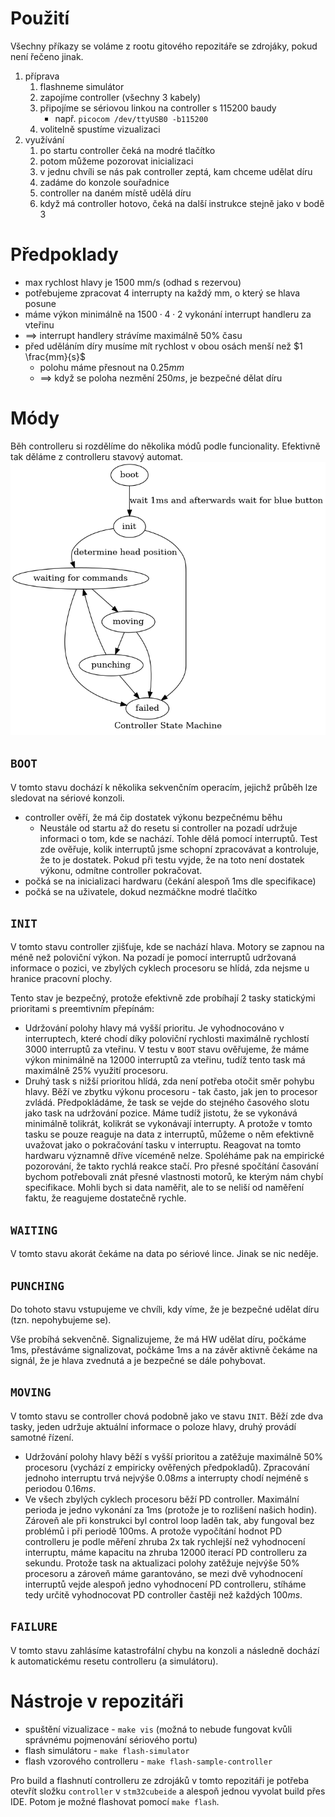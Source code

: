 # Použití
Všechny příkazy se voláme z rootu gitového repozitáře se zdrojáky, pokud není řečeno jinak.

1. příprava
	1. flashneme simulátor
	2. zapojíme controller (všechny 3 kabely)
	3. připojíme se sériovou linkou na controller s 115200 baudy
		- např. `picocom /dev/ttyUSB0 -b115200`
	4. volitelně spustíme vizualizaci
2. využívání
	1. po startu controller čeká na modré tlačítko
	2. potom můžeme pozorovat inicializaci
	3. v jednu chvíli se nás pak controller zeptá, kam chceme udělat díru
	4. zadáme do konzole souřadnice
	5. controller na daném místě udělá díru
	6. když má controller hotovo, čeká na další instrukce stejně jako v bodě 3

# Předpoklady
- max rychlost hlavy je 1500 mm/s (odhad s rezervou)
- potřebujeme zpracovat 4 interrupty na každý mm, o který se hlava posune
- máme výkon minimálně na $1500\cdot4\cdot2$ vykonání interrupt handleru za vteřinu
- ==> interrupt handlery strávíme maximálně 50% času
- před uděláním díry musíme mít rychlost v obou osách menší než $1 \frac{mm}{s}$
	- polohu máme přesnout na $0.25mm$
	- ==> když se poloha nezmění $250ms$, je bezpečné dělat díru

# Módy
Běh controlleru si rozdělíme do několika módů podle funcionality. Efektivně tak děláme z controlleru stavový automat. ![state_machine.png](state_machine.png)

## `BOOT`
V tomto stavu dochází k několika sekvenčním operacím, jejichž průběh lze sledovat na sériové konzoli.
- controller ověří, že má čip dostatek výkonu bezpečnému běhu
	- Neustále od startu až do resetu si controller na pozadí udržuje informaci o tom, kde se nachází. Tohle dělá pomocí interruptů. Test zde ověřuje, kolik interruptů jsme schopní zpracovávat a kontroluje, že to je dostatek. Pokud při testu vyjde, že na toto není dostatek výkonu, odmítne controller pokračovat.
- počká se na inicializaci hardwaru (čekání alespoň 1ms dle specifikace)
- počká se na uživatele, dokud nezmáčkne modré tlačítko

## `INIT`
V tomto stavu controller zjišťuje, kde se nachází hlava. Motory se zapnou na méně než poloviční výkon. Na pozadí je pomocí interruptů udržovaná informace o pozici, ve zbylých cyklech procesoru se hlídá, zda nejsme u hranice pracovní plochy.

Tento stav je bezpečný, protože efektivně zde probíhají 2 tasky statickými prioritami s preemtivním přepínám:
- Udržování polohy hlavy má vyšší prioritu. Je vyhodnocováno v interruptech, které chodí díky poloviční rychlosti maximálně rychlostí 3000 interruptů za vteřinu. V testu v `BOOT` stavu ověřujeme, že máme výkon minimálně na 12000 interruptů za vteřinu, tudíž tento task má maximálně 25% využití procesoru.
- Druhý task s nižší prioritou hlídá, zda není potřeba otočit směr pohybu hlavy. Běží ve zbytku výkonu procesoru - tak často, jak jen to procesor zvládá. Předpokládáme, že task se vejde do stejného časového slotu jako task na udržování pozice. Máme tudíž jistotu, že se vykonává minimálně tolikrát, kolikrát se vykonávají interrupty. A protože v tomto tasku se pouze reaguje na data z interruptů, můžeme o něm efektivně uvažovat jako o pokračování tasku v interruptu. Reagovat na tomto hardwaru významně dříve víceméně nelze. Spoléháme pak na empirické pozorování, že takto rychlá reakce stačí. Pro přesné spočítání časování bychom potřebovali znát přesné vlastnosti motorů, ke kterým nám chybí specifikace. Mohli bych si data naměřit, ale to se neliší od naměření faktu, že reagujeme dostatečně rychle.

## `WAITING`
V tomto stavu akorát čekáme na data po sériové lince. Jinak se nic neděje.

## `PUNCHING`
Do tohoto stavu vstupujeme ve chvíli, kdy víme, že je bezpečné udělat díru (tzn. nepohybujeme se).

Vše probíhá sekvenčně. Signalizujeme, že má HW udělat díru, počkáme 1ms, přestáváme signalizovat, počkáme 1ms a na závěr aktivně čekáme na signál, že je hlava zvednutá a je bezpečné se dále pohybovat.

## `MOVING`
V tomto stavu se controller chová podobně jako ve stavu `INIT`. Běží zde dva tasky, jeden udržuje aktuální informace o poloze hlavy, druhý provádí samotné řízení.
- Udržování polohy hlavy běží s vyšší prioritou a zatěžuje maximálně 50% procesoru (vychází z empiricky ověřených předpokladů). Zpracování jednoho interruptu trvá nejvýše $0.08ms$ a interrupty chodí nejméně s periodou $0.16ms$.
- Ve všech zbylých cyklech procesoru běží PD controller. Maximální perioda je jedno vykonání za 1ms (protože je to rozlišení našich hodin). Zároveň ale při konstrukci byl control loop laděn tak, aby fungoval bez problémů i při periodě 100ms. A protože vypočítání hodnot PD controlleru je podle měření zhruba 2x tak rychlejší než vyhodnocení interruptu, máme kapacitu na zhruba 12000 iterací PD controlleru za sekundu. Protože task na aktualizaci polohy zatěžuje nejvýše 50% procesoru a zároveň máme garantováno, se mezi dvě vyhodnocení interruptů vejde alespoň jedno vyhodnocení PD controlleru, stíháme tedy určitě vyhodnocovat PD controller častěji než každých $100ms$.

## `FAILURE`
V tomto stavu zahlásíme katastrofální chybu na konzoli a následně dochází k automatickému resetu controlleru (a simulátoru).


# Nástroje v repozitáři

- spuštění vizualizace - `make vis` (možná to nebude fungovat kvůli správnému pojmenování sériového portu)
- flash simulátoru - `make flash-simulator`
- flash vzorového controlleru - `make flash-sample-controller`

Pro build a flashnutí controlleru ze zdrojáků v tomto repozitáři je potřeba otevřít složku `controller` v `stm32cubeide` a alespoň jednou vyvolat build přes IDE. Potom je možné flashovat pomocí `make flash`.
